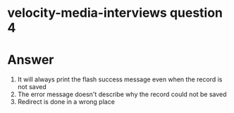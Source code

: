 # velocity-media-interviews question 4

# Answer

1. It will always print the flash success message even when the record is not saved
2. The error message doesn't describe why the record could not be saved
3. Redirect is done in a wrong place
